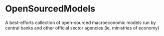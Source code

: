# OpenSourcedModels
A best-efforts collection of open-sourced macroeconomic models run by central banks and other official sector agencies (ie, ministries of economy)
